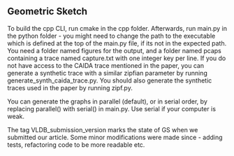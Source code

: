 ## Geometric Sketch
To build the cpp CLI, run cmake in the cpp folder.
Afterwards, run main.py in the python folder - you might need to change the path to the executable 
which is defined at the top of the main.py file, if its not in the expected path. 
You need a folder named figures for the output, and a folder named pcaps containing a trace named capture.txt with one integer key per line. If you do not have access to the CAIDA trace mentioned in the paper, you can generate a synthetic trace with a similar zipfian
parameter by running generate_synth_caida_trace.py. You should also generate the synthetic traces used in the paper by running zipf.py.

You can generate the graphs in parallel (default), or in serial order, by replacing parallel() with serial() in main.py.
Use serial if your computer is weak.

The tag VLDB_submission_version marks the state of GS when we submitted our article. Some minor modifications were made since - adding tests, refactoring code to be more readable etc.